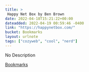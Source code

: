 ```yaml
---
title: > 
 Happy Net Box by Ben Brown
date: 2022-04-18T15:21:22+00:00
dateadded: 2022-04-19 00:59:46 -0400
link: "https://happynetbox.com/"
bucket: Bookmarks
layout: urlnote
tags: ["cozyweb", "cool", "nerd"]
--- 
```

No Description
 <!-- end excerpt --> 
<div class='bucket'><a class='internal-link' href='/buckets/bookmarks'>Bookmarks</a></div> 
